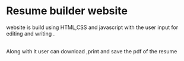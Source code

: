 <h1>Resume builder website </h1>
<p>website is build using HTML,CSS and javascript with the user input for editing and writing .</p>
<br>Along with it user can download ,print and save the pdf of the resume 
